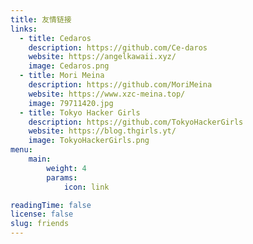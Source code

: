 ```yaml
---
title: 友情链接
links:
  - title: Cedaros
    description: https://github.com/Ce-daros
    website: https://angelkawaii.xyz/
    image: Cedaros.png
  - title: Mori Meina
    description: https://github.com/MoriMeina
    website: https://www.xzc-meina.top/
    image: 79711420.jpg
  - title: Tokyo Hacker Girls
    description: https://github.com/TokyoHackerGirls
    website: https://blog.thgirls.yt/
    image: TokyoHackerGirls.png
menu:
    main: 
        weight: 4
        params:
            icon: link

readingTime: false
license: false
slug: friends
---
```

